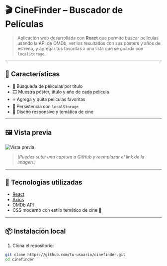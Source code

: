 # 🎬 CineFinder – Buscador de Películas

> Aplicación web desarrollada con **React** que permite buscar películas usando la API de OMDb, ver los resultados con sus pósters y años de estreno, y agregar tus favoritas a una lista que se guarda con `localStorage`.

---

## 🌟 Características

- 🔎 Búsqueda de películas por título
- 🎞️ Muestra póster, título y año de cada película
- ⭐ Agrega y quita películas favoritas
- 💾 Persistencia con `localStorage`
- 📱 Diseño responsive y temática de cine

---

## 🖼️ Vista previa

![Vista previa](C:\Users\Usuario\Pictures\Screenshots\imagen_buscador-peli.png)


> *(Puedes subir una captura a GitHub y reemplazar el link de la imagen.)*

---

## 🚀 Tecnologías utilizadas

- [React](https://reactjs.org/)
- [Axios](https://axios-http.com/)
- [OMDb API](https://www.omdbapi.com/)
- CSS moderno con estilo temático de cine 🎥

---

## 📦 Instalación local

1. Clona el repositorio:

```bash
git clone https://github.com/tu-usuario/cinefinder.git
cd cinefinder
